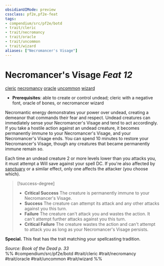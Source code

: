```yaml
---
obsidianUIMode: preview
cssclass: pf2e,pf2e-feat
tags:
- compendium/src/pf2e/botd
- trait/cleric
- trait/necromancy
- trait/oracle
- trait/uncommon
- trait/wizard
aliases: ["Necromancer's Visage"]
---
```

# Necromancer's Visage  *Feat 12*  
[cleric](../../rules/traits/cleric.md)  [necromancy](../../rules/traits/necromancy.md)  [oracle](../../rules/traits/oracle-apg.md)  [uncommon](../../rules/traits/uncommon.md)  [wizard](../../rules/traits/wizard.md)  

- **Prerequisites**: able to create or control undead; cleric with a negative font, oracle of bones, or necromancer wizard

Necromantic energy demonstrates your power over undead, creating a demeanor that commands their fear and respect. Undead creatures can immediately sense your Necromancer's Visage and tend to act accordingly. If you take a hostile action against an undead creature, it becomes permanently immune to your Necromancer's Visage, and your Necromancer's Visage ends. You can spend 10 minutes to restore your Necromancer's Visage, though any creatures that became permanently immune remain so.

Each time an undead creature 2 or more levels lower than you attacks you, it must attempt a Will save against your spell DC. If you're also affected by [sanctuary](../spells/sanctuary.md) or a similar effect, only one affects the attacker (you choose which).

> [!success-degree] 
> - **Critical Success** The creature is permanently immune to your Necromancer's Visage.
> - **Success** The creature can attempt its attack and any other attacks against you this turn.
> - **Failure** The creature can't attack you and wastes the action. It can't attempt further attacks against you this turn.
> - **Critical Failure** The creature wastes the action and can't attempt to attack you as long as your Necromancer's Visage persists.

**Special.** This feat has the trait matching your spellcasting tradition.

*Source: Book of the Dead p. 33*  
%% #compendium/src/pf2e/botd #trait/cleric #trait/necromancy #trait/oracle #trait/uncommon #trait/wizard %%